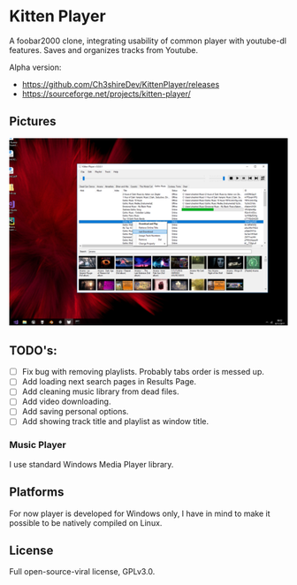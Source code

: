 ﻿# Kitten Player

A foobar2000 clone, integrating usability of common player with youtube-dl features. Saves and organizes tracks from Youtube.

Alpha version:
- https://github.com/Ch3shireDev/KittenPlayer/releases
- https://sourceforge.net/projects/kitten-player/

## Pictures

![](/pics/06.11.17.png)

## TODO's:

- [ ] Fix bug with removing playlists. Probably tabs order is messed up.
- [ ] Add loading next search pages in Results Page.
- [ ] Add cleaning music library from dead files.
- [ ] Add video downloading.
- [ ] Add saving personal options.
- [ ] Add showing track title and playlist as window title.

### Music Player

I use standard Windows Media Player library.

## Platforms

For now player is developed for Windows only, I have in mind to make it possible to be natively compiled on Linux.

## License

Full open-source-viral license, GPLv3.0.
